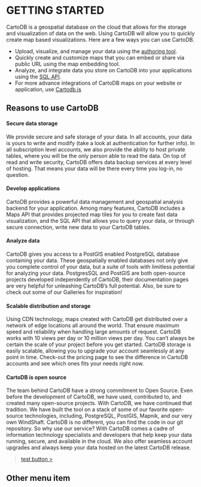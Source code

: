 GETTING STARTED
==============

CartoDB is a geospatial database on the cloud that allows for the storage and visualization of data on the web. Using CartoDB will allow you to quickly create map based visualizations. Here are a few ways you can use CartoDB.

* Upload, visualize, and manage your data using the [authoring tool][cartodb_login].
* Quickly create and customize maps that you can embed or share via public URL using the map embedding tool.
* Analyze, and integrate data you store on CartoDB into your applications using the [SQL API][sql_api].
* For more advance integrations of CartoDB maps on your website or application, use [Cartodb.js][cartodb_js]


Reasons to use CartoDB
--------------

#### Secure data storage
We provide secure and safe storage of your data. In all accounts, your data is yours to write and modify (take a look at authentication for further info). In all subscription level accounts, we also provide the ability to host private tables, where you will be the only person able to read the data. On top of read and write security, CartoDB offers data backup services at every level of hosting. That means your data will be there every time you log-in, no question.

#### Develop applications
CartoDB provides a powerful data management and geospatial analysis backend for your application. Among many features, CartoDB includes a Maps API that provides projected map tiles for you to create fast data visualization, and the SQL API that allows you to query your data, or through secure connection, write new data to your CartoDB tables.

#### Analyze data
CartoDB gives you access to a PostGIS enabled PostgreSQL database containing your data. These geospatially enabled databases not only give you complete control of your data, but a suite of tools with limitless potential for analyzing your data. PostgresSQL and PostGIS are both open-source projects developed independently of CartoDB, their documentation pages are very helpful for unleashing CartoDB’s full potential. Also, be sure to check out some of our Galleries for inspiration!

#### Scalable distribution and storage
Using CDN technology, maps created with CartoDB get distributed over a network of edge locations all around the world. That ensure maximum speed and reliability when handling large amounts of request. CartoDB works with 10 views per day or 10 million views per day. You can’t always be certain the scale of your project before you get started. CartoDB storage is easily scalable, allowing you to upgrade your account seamlessly at any point in time. Check-out the pricing page to see the difference in CartoDB accounts and see which ones fits your needs right now.

#### CartoDB is open source
The team behind CartoDB have a strong commitment to Open Source. Even before the development of CartoDB, we have used, contributed to, and created many open-source projects. With CartoDB, we have continued that tradition. We have built the tool on a stack of some of our favorite open-source technologies, including, PostgreSQL, PostGIS, Mapnik, and our very own WindShaft. CartoDB is no different, you can find the code in our git repository.
So why use our service? With CartoDB comes a cadre of information technology specialists and developers that help keep your data running, secure, and available in the cloud. We also offer seamless account upgrades and always keep your data hosted on the latest CartoDB release.

> [test button >][cartodb_login]

Other menu item
--------------


[cartodb_login]: http://cartodb.com/login
[sql_api]: #sql_api
[cartodb_js]: #cartodb_js